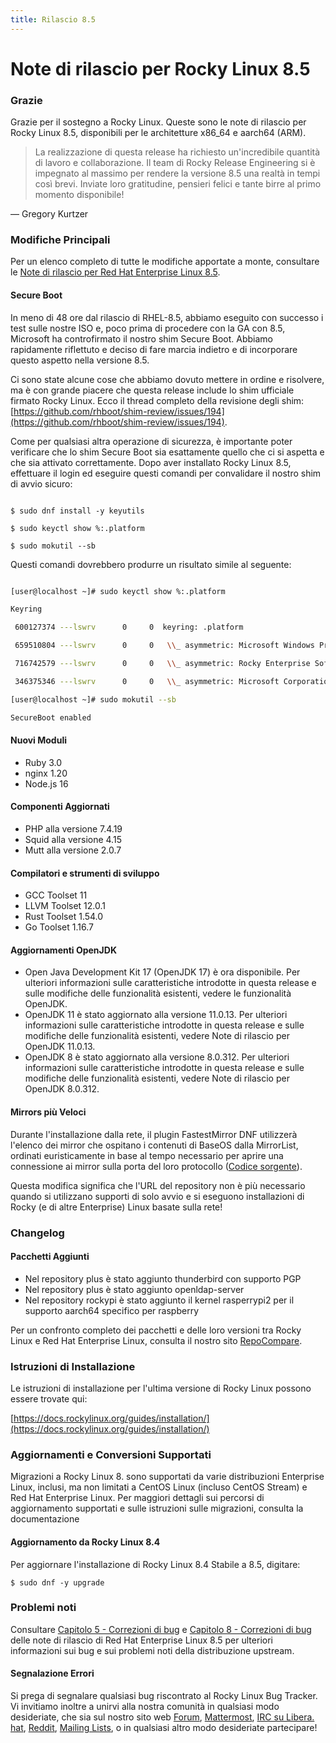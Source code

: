 ```yaml
---
title: Rilascio 8.5
---
```


# Note di rilascio per Rocky Linux 8.5

### Grazie

Grazie per il sostegno a Rocky Linux. Queste sono le note di rilascio per Rocky Linux 8.5, disponibili per le architetture x86_64 e aarch64 (ARM).
> La realizzazione di questa release ha richiesto un'incredibile quantità di lavoro e collaborazione. Il team di Rocky Release Engineering si è impegnato al massimo per rendere la versione 8.5 una realtà in tempi così brevi. Inviate loro gratitudine, pensieri felici e tante birre al primo momento disponibile!

— Gregory Kurtzer


### Modifiche Principali

Per un elenco completo di tutte le modifiche apportate a monte, consultare le [Note di rilascio per Red Hat Enterprise Linux 8.5](https://access.redhat.com/documentation/en-us/red_hat_enterprise_linux/8/html/8.5_release_notes/overview#overview-major-changes).

#### **Secure Boot**

In meno di 48 ore dal rilascio di RHEL-8.5, abbiamo eseguito con successo i test sulle nostre ISO e, poco prima di procedere con la GA con 8.5, Microsoft ha controfirmato il nostro shim Secure Boot. Abbiamo rapidamente riflettuto e deciso di fare marcia indietro e di incorporare questo aspetto nella versione 8.5.

Ci sono state alcune cose che abbiamo dovuto mettere in ordine e risolvere, ma è con grande piacere che questa release include lo shim ufficiale firmato Rocky Linux. Ecco il thread completo della revisione degli shim: [https://github.com/rhboot/shim-review/issues/194](https://github.com/rhboot/shim-review/issues/194).

Come per qualsiasi altra operazione di sicurezza, è importante poter verificare che lo shim Secure Boot sia esattamente quello che ci si aspetta e che sia attivato correttamente. Dopo aver installato Rocky Linux 8.5, effettuare il login ed eseguire questi comandi per convalidare il nostro shim di avvio sicuro:

```

$ sudo dnf install -y keyutils

$ sudo keyctl show %:.platform

$ sudo mokutil --sb

```

Questi comandi dovrebbero produrre un risultato simile al seguente:

```bash

[user@localhost ~]# sudo keyctl show %:.platform

Keyring

 600127374 ---lswrv      0     0  keyring: .platform

 659510804 ---lswrv      0     0   \\_ asymmetric: Microsoft Windows Production PCA 2011: a92902398e16c49778cd90f99e4f9ae17c55af53

 716742579 ---lswrv      0     0   \\_ asymmetric: Rocky Enterprise Software Foundation: Rocky Linux Secure Boot Root CA: 4c2c6bd7d64ee81581cab8e986661f65e2166fc4

 346375346 ---lswrv      0     0   \\_ asymmetric: Microsoft Corporation UEFI CA 2011: 13adbf4309bd82709c8cd54f316ed522988a1bd4

[user@localhost ~]# sudo mokutil --sb

SecureBoot enabled

```

#### Nuovi Moduli

   * Ruby 3.0
   * nginx 1.20
   * Node.js 16

#### Componenti Aggiornati

   * PHP alla versione 7.4.19
   * Squid alla versione 4.15
   * Mutt alla versione 2.0.7

#### Compilatori e strumenti di sviluppo

   * GCC Toolset 11
   * LLVM Toolset 12.0.1
   * Rust Toolset 1.54.0
   * Go Toolset 1.16.7

#### Aggiornamenti OpenJDK

   * Open Java Development Kit 17 (OpenJDK 17) è ora disponibile. Per ulteriori informazioni sulle caratteristiche introdotte in questa release e sulle modifiche delle funzionalità esistenti, vedere le funzionalità OpenJDK.
   * OpenJDK 11 è stato aggiornato alla versione 11.0.13. Per ulteriori informazioni sulle caratteristiche introdotte in questa release e sulle modifiche delle funzionalità esistenti, vedere Note di rilascio per OpenJDK 11.0.13.
   * OpenJDK 8 è stato aggiornato alla versione 8.0.312. Per ulteriori informazioni sulle caratteristiche introdotte in questa release e sulle modifiche delle funzionalità esistenti, vedere Note di rilascio per OpenJDK 8.0.312.

#### Mirrors più Veloci

Durante l'installazione dalla rete, il plugin FastestMirror DNF utilizzerà l'elenco dei mirror che ospitano i contenuti di BaseOS dalla MirrorList, ordinati euristicamente in base al tempo necessario per aprire una connessione ai mirror sulla porta del loro protocollo ([Codice sorgente](https://github.com/rpm-software-management/yum-utils/blob/master/plugins/fastestmirror/fastestmirror.py)).

Questa modifica significa che l'URL del repository non è più necessario quando si utilizzano supporti di solo avvio e si eseguono installazioni di Rocky (e di altre Enterprise) Linux basate sulla rete!

### Changelog

#### Pacchetti Aggiunti

   * Nel repository plus è stato aggiunto thunderbird con supporto PGP
   * Nel repository plus è stato aggiunto openldap-server
   * Nel repository rockypi è stato aggiunto il kernel rasperrypi2 per il supporto aarch64 specifico per raspberry

Per un confronto completo dei pacchetti e delle loro versioni tra Rocky Linux e Red Hat Enterprise Linux, consulta il nostro sito [RepoCompare](https://repocompare.rockylinux.org).

### Istruzioni di Installazione

Le istruzioni di installazione per l'ultima versione di Rocky Linux possono essere trovate qui:

[https://docs.rockylinux.org/guides/installation/](https://docs.rockylinux.org/guides/installation/)

### Aggiornamenti e Conversioni Supportati

Migrazioni a Rocky Linux 8. sono supportati da varie distribuzioni Enterprise Linux, inclusi, ma non limitati a CentOS Linux (incluso CentOS Stream) e Red Hat Enterprise Linux. Per maggiori dettagli sui percorsi di aggiornamento supportati e sulle istruzioni sulle migrazioni, consulta la documentazione [](https://docs.rockylinux.org/guides/migrate2rocky/)

#### Aggiornamento da Rocky Linux 8.4

Per aggiornare l'installazione di Rocky Linux 8.4 Stabile a 8.5, digitare:

```
$ sudo dnf -y upgrade
```

### Problemi noti

Consultare [Capitolo 5 - Correzioni di bug](https://access.redhat.com/documentation/en-us/red_hat_enterprise_linux/8/html/8.5_release_notes/bug_fixes) e [Capitolo 8 - Correzioni di bug](https://access.redhat.com/documentation/en-us/red_hat_enterprise_linux/8/html/8.5_release_notes/known-issues) delle note di rilascio di Red Hat Enterprise Linux 8.5 per ulteriori informazioni sui bug e sui problemi noti della distribuzione upstream.

#### Segnalazione Errori

Si prega di segnalare qualsiasi bug riscontrato al Rocky Linux Bug Tracker. Vi invitiamo inoltre a unirvi alla nostra comunità in qualsiasi modo desideriate, che sia sul nostro sito web [Forum](https://forums.rockylinux.org), [Mattermost](https://chat.rockylinux.org), [IRC su Libera. hat](irc://irc.liberachat/rockylinux), [Reddit](https://reddit.com/r/rockylinux), [Mailing Lists](https://lists.resf.org), o in qualsiasi altro modo desideriate partecipare!

